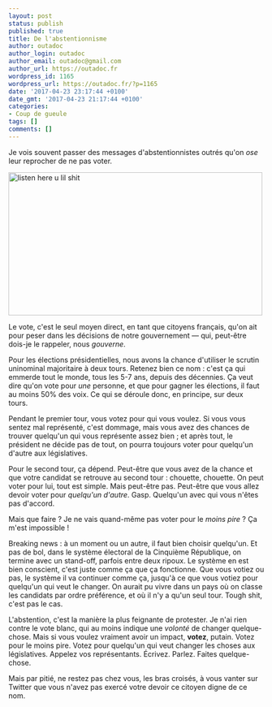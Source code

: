 ```yaml
---
layout: post
status: publish
published: true
title: De l'abstentionnisme
author: outadoc
author_login: outadoc
author_email: outadoc@gmail.com
author_url: https://outadoc.fr
wordpress_id: 1165
wordpress_url: https://outadoc.fr/?p=1165
date: '2017-04-23 23:17:44 +0100'
date_gmt: '2017-04-23 21:17:44 +0100'
categories:
- Coup de gueule
tags: []
comments: []
---
```

<p>Je vois souvent passer des messages d'abstentionnistes outrés qu'on <em>ose</em> leur reprocher de ne pas voter.</p>
<p><a href="https://outadoc.fr/wp-content/uploads/2017/04/573.jpg" rel="attachment wp-att-1166"><img class="aligncenter size-full wp-image-1166" src="https://outadoc.fr/wp-content/uploads/2017/04/573.jpg" alt="listen here u lil shit" width="500" height="282" /></a></p>
<p>Le vote, c'est le seul moyen direct, en tant que citoyens français, qu'on ait pour peser dans les décisions de notre gouvernement — qui, peut-être dois-je le rappeler, nous <em>gouverne</em>.</p>
<p>Pour les élections présidentielles, nous avons la chance d'utiliser le scrutin uninominal majoritaire à deux tours. Retenez bien ce nom : c'est ça qui emmerde tout le monde, tous les 5-7 ans, depuis des décennies. Ça veut dire qu'on vote pour <em>une</em> personne, et que pour gagner les élections, il faut au moins 50% des voix. Ce qui se déroule donc, en principe, sur deux tours.</p>
<p>Pendant le premier tour, vous votez pour qui vous voulez. Si vous vous sentez mal représenté, c'est dommage, mais vous avez des chances de trouver quelqu'un qui vous représente assez bien ; et après tout, le président ne décide pas de tout, on pourra toujours voter pour quelqu'un d'autre aux législatives.</p>
<p>Pour le second tour, ça dépend. Peut-être que vous avez de la chance et que votre candidat se retrouve au second tour : chouette, chouette. On peut voter pour lui, tout est simple. Mais peut-être pas. Peut-être que vous allez devoir voter pour <em>quelqu'un d'autre</em>. Gasp. Quelqu'un avec qui vous n'êtes pas d'accord.</p>
<p>Mais que faire ? Je ne vais quand-même pas voter pour le <em>moins pire</em> ? Ça m'est impossible !</p>
<p>Breaking news : à un moment ou un autre, il faut bien choisir quelqu'un. Et pas de bol, dans le système électoral de la Cinquième République, on termine avec un stand-off, parfois entre deux ripoux. Le système en est bien conscient, c'est juste comme ça que ça fonctionne. Que vous votiez ou pas, le système il va continuer comme ça, jusqu'à ce que vous votiez pour quelqu'un qui veut le changer. On aurait pu vivre dans un pays où on classe les candidats par ordre préférence, et où il n'y a qu'un seul tour. Tough shit, c'est pas le cas.</p>
<p>L'abstention, c'est la manière la plus feignante de protester. Je n'ai rien contre le vote blanc, qui au moins indique une <em>volonté</em> de changer quelque-chose. Mais si vous voulez vraiment avoir un impact, <strong>votez</strong>, putain. Votez pour le moins pire. Votez pour quelqu'un qui veut changer les choses aux législatives. Appelez vos représentants. Écrivez. Parlez. Faites quelque-chose.</p>
<p>Mais par pitié, ne restez pas chez vous, les bras croisés, à vous vanter sur Twitter que vous n'avez pas exercé votre devoir ce citoyen digne de ce nom.</p>
